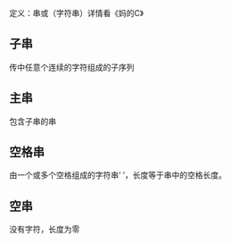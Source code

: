 


定义：串或（字符串）详情看《妈的C》
## 子串
传中任意个连续的字符组成的子序列
## 主串
包含子串的串
## 空格串
由一个或多个空格组成的字符串‘     ’，长度等于串中的空格长度。
## 空串
没有字符，长度为零

<!--stackedit_data:
eyJoaXN0b3J5IjpbMTU0NTc1MTUwNCwtNzMzOTgyODYsMzU1OT
M2MjE0XX0=
-->